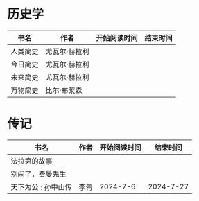# 历史学


 书名  | 作者  | 开始阅读时间  | 结束时间  
------------  | -------------  |------------- |------------- | 
|人类简史|尤瓦尔·赫拉利|
|今日简史|尤瓦尔·赫拉利|
|未来简史|尤瓦尔·赫拉利|
|万物简史|比尔·布莱森|



# 传记

 书名  | 作者  | 开始阅读时间  | 结束时间  
------------  | -------------  |------------- |------------- | 
|法拉第的故事|
|别闹了，费曼先生|
 天下为公 : 孙中山传|李菁|2024-7-6|2024-7-27 